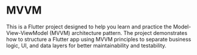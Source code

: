 # MVVM

This is a Flutter project designed to help you learn and practice the Model-View-ViewModel (MVVM) architecture pattern. The project demonstrates how to structure a Flutter app using MVVM principles to separate business logic, UI, and data layers for better maintainability and testability.